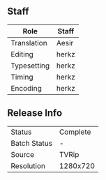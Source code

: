 ## Staff

| Role              | Staff                               |
|-------------------|-------------------------------------|
| Translation       | Aesir                               |
| Editing           | herkz                                |
| Typesetting       | herkz                               |
| Timing            | herkz                               |
| Encoding          | herkz                               |

## Release Info

|              |           |
|--------------|-----------|
| Status       | Complete  |
| Batch Status | -         |
| Source       | TVRip     |
| Resolution   | 1280x720  |
